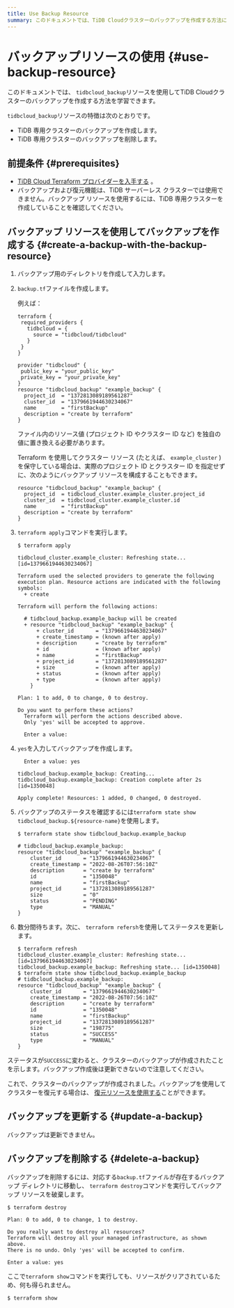 ```yaml
---
title: Use Backup Resource
summary: このドキュメントでは、TiDB Cloudクラスターのバックアップを作成する方法について学習できます。バックアップリソースを使用すると、TiDB専用クラスターのバックアップを作成および削除できます。バックアップを作成するには、バックアップ用のディレクトリを作成し、backup.tfファイルを作成してterraform applyコマンドを実行します。バックアップのステータスを確認するにはterraform state show tidbcloud_backup.${resource-name}を使用します。バックアップを削除するには、対応するbackup.tfファイルが存在するバックアップディレクトリに移動し、terraform destroyコマンドを実行します。
---
```


# バックアップリソースの使用 {#use-backup-resource}

このドキュメントでは、 `tidbcloud_backup`リソースを使用してTiDB Cloudクラスターのバックアップを作成する方法を学習できます。

`tidbcloud_backup`リソースの特徴は次のとおりです。

-   TiDB 専用クラスターのバックアップを作成します。
-   TiDB 専用クラスターのバックアップを削除します。

## 前提条件 {#prerequisites}

-   [TiDB Cloud Terraform プロバイダーを入手する](/tidb-cloud/terraform-get-tidbcloud-provider.md) 。
-   バックアップおよび復元機能は、TiDB サーバーレス クラスターでは使用できません。バックアップ リソースを使用するには、TiDB 専用クラスターを作成していることを確認してください。

## バックアップ リソースを使用してバックアップを作成する {#create-a-backup-with-the-backup-resource}

1.  バックアップ用のディレクトリを作成して入力します。

2.  `backup.tf`ファイルを作成します。

    例えば：

        terraform {
         required_providers {
           tidbcloud = {
             source = "tidbcloud/tidbcloud"
           }
         }
        }

        provider "tidbcloud" {
         public_key = "your_public_key"
         private_key = "your_private_key"
        }
        resource "tidbcloud_backup" "example_backup" {
          project_id  = "1372813089189561287"
          cluster_id  = "1379661944630234067"
          name        = "firstBackup"
          description = "create by terraform"
        }

    ファイル内のリソース値 (プロジェクト ID やクラスター ID など) を独自の値に置き換える必要があります。

    Terraform を使用してクラスター リソース (たとえば、 `example_cluster` ) を保守している場合は、実際のプロジェクト ID とクラスター ID を指定せずに、次のようにバックアップ リソースを構成することもできます。

        resource "tidbcloud_backup" "example_backup" {
          project_id  = tidbcloud_cluster.example_cluster.project_id
          cluster_id  = tidbcloud_cluster.example_cluster.id
          name        = "firstBackup"
          description = "create by terraform"
        }

3.  `terraform apply`コマンドを実行します。

        $ terraform apply

        tidbcloud_cluster.example_cluster: Refreshing state... [id=1379661944630234067]

        Terraform used the selected providers to generate the following execution plan. Resource actions are indicated with the following symbols:
          + create

        Terraform will perform the following actions:

          # tidbcloud_backup.example_backup will be created
          + resource "tidbcloud_backup" "example_backup" {
              + cluster_id       = "1379661944630234067"
              + create_timestamp = (known after apply)
              + description      = "create by terraform"
              + id               = (known after apply)
              + name             = "firstBackup"
              + project_id       = "1372813089189561287"
              + size             = (known after apply)
              + status           = (known after apply)
              + type             = (known after apply)
            }

        Plan: 1 to add, 0 to change, 0 to destroy.

        Do you want to perform these actions?
          Terraform will perform the actions described above.
          Only 'yes' will be accepted to approve.

          Enter a value:

4.  `yes`を入力してバックアップを作成します。

    ```
      Enter a value: yes

    tidbcloud_backup.example_backup: Creating...
    tidbcloud_backup.example_backup: Creation complete after 2s [id=1350048]

    Apply complete! Resources: 1 added, 0 changed, 0 destroyed.

    ```

5.  バックアップのステータスを確認するには`terraform state show tidbcloud_backup.${resource-name}`を使用します。

        $ terraform state show tidbcloud_backup.example_backup

        # tidbcloud_backup.example_backup:
        resource "tidbcloud_backup" "example_backup" {
            cluster_id       = "1379661944630234067"
            create_timestamp = "2022-08-26T07:56:10Z"
            description      = "create by terraform"
            id               = "1350048"
            name             = "firstBackup"
            project_id       = "1372813089189561287"
            size             = "0"
            status           = "PENDING"
            type             = "MANUAL"
        }

6.  数分間待ちます。次に、 `terraform refersh`を使用してステータスを更新します。

        $ terraform refresh
        tidbcloud_cluster.example_cluster: Refreshing state... [id=1379661944630234067]
        tidbcloud_backup.example_backup: Refreshing state... [id=1350048]
        $ terraform state show tidbcloud_backup.example_backup
        # tidbcloud_backup.example_backup:
        resource "tidbcloud_backup" "example_backup" {
            cluster_id       = "1379661944630234067"
            create_timestamp = "2022-08-26T07:56:10Z"
            description      = "create by terraform"
            id               = "1350048"
            name             = "firstBackup"
            project_id       = "1372813089189561287"
            size             = "198775"
            status           = "SUCCESS"
            type             = "MANUAL"
        }

ステータスが`SUCCESS`に変わると、クラスターのバックアップが作成されたことを示します。バックアップ作成後は更新できないので注意してください。

これで、クラスターのバックアップが作成されました。バックアップを使用してクラスターを復元する場合は、 [復元リソースを使用する](/tidb-cloud/terraform-use-restore-resource.md)ことができます。

## バックアップを更新する {#update-a-backup}

バックアップは更新できません。

## バックアップを削除する {#delete-a-backup}

バックアップを削除するには、対応する`backup.tf`ファイルが存在するバックアップ ディレクトリに移動し、 `terraform destroy`コマンドを実行してバックアップ リソースを破棄します。

    $ terraform destroy

    Plan: 0 to add, 0 to change, 1 to destroy.

    Do you really want to destroy all resources?
    Terraform will destroy all your managed infrastructure, as shown above.
    There is no undo. Only 'yes' will be accepted to confirm.

    Enter a value: yes

ここで`terraform show`コマンドを実行しても、リソースがクリアされているため、何も得られません。

    $ terraform show
